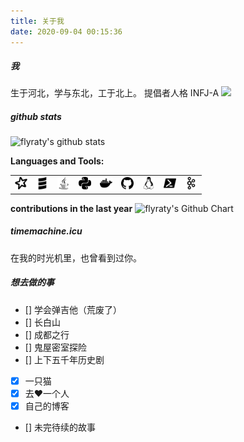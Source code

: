 ```yaml
---
title: 关于我
date: 2020-09-04 00:15:36
---
```

##### 我
生于河北，学与东北，工于北上。
提倡者人格 INFJ-A
![](https://tva1.sinaimg.cn/large/007S8ZIlly1gjdilxekkuj31np0u0wm2.jpg)

##### github stats
![flyraty's github stats](https://github-readme-stats.vercel.app/api?username=flyraty&show_icons=true)

**Languages and Tools:**

||||||||||
|---|---|--|--|--|--|--|--|--|
|<img height="20" src="./assets/apachespark.svg" title="Apache Spark">|<img height="20" src="./assets/scala.svg" title="Scala">|<img height="20" src="./assets/java.svg" title="Java">|<img height="20" src="./assets/python.svg" title="Python">|<img height="20" src="./assets/docker.svg" title="Docker">|<img height="20" src="./assets/github.svg" title="Github">|<img height="20" src="./assets/linux.svg" title="Linux">|<img height="20" src="./assets/powershell.svg" title="shell">|<img height="20" src="./assets/apachekafka.svg" title="Apache Kafka">|

**contributions in the last year**
<img src="http://ghchart.rshah.org/409ba5/flyraty" alt="flyraty's Github Chart" />

##### timemachine.icu
在我的时光机里，也曾看到过你。

##### 想去做的事
- [] 学会弹吉他（荒废了）
- [] 长白山
- [] 成都之行
- [] 鬼屋密室探险
- [] 上下五千年历史剧
- [x] 一只猫
- [x] 去❤️一个人
- [x] 自己的博客
- [] 未完待续的故事



